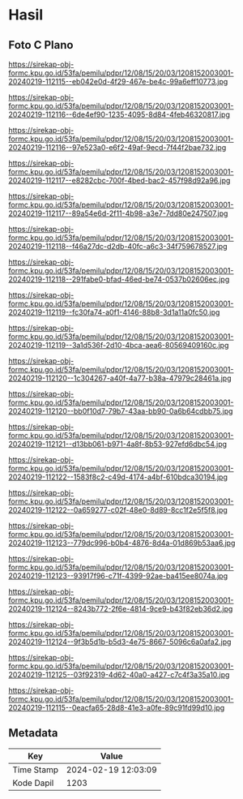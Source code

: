 # Hasil

## Foto C Plano

https://sirekap-obj-formc.kpu.go.id/53fa/pemilu/pdpr/12/08/15/20/03/1208152003001-20240219-112115--eb042e0d-4f29-467e-be4c-99a6eff10773.jpg

https://sirekap-obj-formc.kpu.go.id/53fa/pemilu/pdpr/12/08/15/20/03/1208152003001-20240219-112116--6de4ef90-1235-4095-8d84-4feb46320817.jpg

https://sirekap-obj-formc.kpu.go.id/53fa/pemilu/pdpr/12/08/15/20/03/1208152003001-20240219-112116--97e523a0-e6f2-49af-9ecd-7f44f2bae732.jpg

https://sirekap-obj-formc.kpu.go.id/53fa/pemilu/pdpr/12/08/15/20/03/1208152003001-20240219-112117--e8282cbc-700f-4bed-bac2-457f98d92a96.jpg

https://sirekap-obj-formc.kpu.go.id/53fa/pemilu/pdpr/12/08/15/20/03/1208152003001-20240219-112117--89a54e6d-2f11-4b98-a3e7-7dd80e247507.jpg

https://sirekap-obj-formc.kpu.go.id/53fa/pemilu/pdpr/12/08/15/20/03/1208152003001-20240219-112118--f46a27dc-d2db-40fc-a6c3-34f759678527.jpg

https://sirekap-obj-formc.kpu.go.id/53fa/pemilu/pdpr/12/08/15/20/03/1208152003001-20240219-112118--291fabe0-bfad-46ed-be74-0537b02606ec.jpg

https://sirekap-obj-formc.kpu.go.id/53fa/pemilu/pdpr/12/08/15/20/03/1208152003001-20240219-112119--fc30fa74-a0f1-4146-88b8-3d1a11a0fc50.jpg

https://sirekap-obj-formc.kpu.go.id/53fa/pemilu/pdpr/12/08/15/20/03/1208152003001-20240219-112119--3a1d536f-2d10-4bca-aea6-80569409160c.jpg

https://sirekap-obj-formc.kpu.go.id/53fa/pemilu/pdpr/12/08/15/20/03/1208152003001-20240219-112120--1c304267-a40f-4a77-b38a-47979c28461a.jpg

https://sirekap-obj-formc.kpu.go.id/53fa/pemilu/pdpr/12/08/15/20/03/1208152003001-20240219-112120--bb0f10d7-79b7-43aa-bb90-0a6b64cdbb75.jpg

https://sirekap-obj-formc.kpu.go.id/53fa/pemilu/pdpr/12/08/15/20/03/1208152003001-20240219-112121--d13bb061-b971-4a8f-8b53-927efd6dbc54.jpg

https://sirekap-obj-formc.kpu.go.id/53fa/pemilu/pdpr/12/08/15/20/03/1208152003001-20240219-112122--1583f8c2-c49d-4174-a4bf-610bdca30194.jpg

https://sirekap-obj-formc.kpu.go.id/53fa/pemilu/pdpr/12/08/15/20/03/1208152003001-20240219-112122--0a659277-c02f-48e0-8d89-8cc1f2e5f5f8.jpg

https://sirekap-obj-formc.kpu.go.id/53fa/pemilu/pdpr/12/08/15/20/03/1208152003001-20240219-112123--779dc996-b0b4-4876-8d4a-01d869b53aa6.jpg

https://sirekap-obj-formc.kpu.go.id/53fa/pemilu/pdpr/12/08/15/20/03/1208152003001-20240219-112123--93917f96-c71f-4399-92ae-ba415ee8074a.jpg

https://sirekap-obj-formc.kpu.go.id/53fa/pemilu/pdpr/12/08/15/20/03/1208152003001-20240219-112124--8243b772-2f6e-4814-9ce9-b43f82eb36d2.jpg

https://sirekap-obj-formc.kpu.go.id/53fa/pemilu/pdpr/12/08/15/20/03/1208152003001-20240219-112124--9f3b5d1b-b5d3-4e75-8667-5096c6a0afa2.jpg

https://sirekap-obj-formc.kpu.go.id/53fa/pemilu/pdpr/12/08/15/20/03/1208152003001-20240219-112125--03f92319-4d62-40a0-a427-c7c4f3a35a10.jpg

https://sirekap-obj-formc.kpu.go.id/53fa/pemilu/pdpr/12/08/15/20/03/1208152003001-20240219-112115--0eacfa65-28d8-41e3-a0fe-89c91fd99d10.jpg


## Metadata

| Key        | Value               |
| ---------- | ------------------- |
| Time Stamp | 2024-02-19 12:03:09 |
| Kode Dapil | 1203                |



